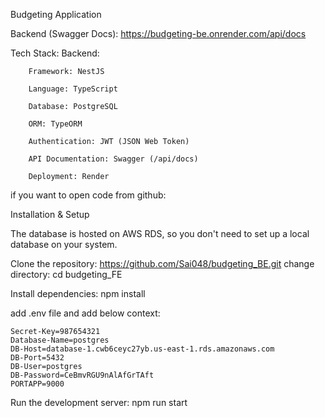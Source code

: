 Budgeting Application

Backend (Swagger Docs): https://budgeting-be.onrender.com/api/docs

Tech Stack:
Backend:

        Framework: NestJS

        Language: TypeScript

        Database: PostgreSQL

        ORM: TypeORM

        Authentication: JWT (JSON Web Token)

        API Documentation: Swagger (/api/docs)

        Deployment: Render

if you want to open code from github:

Installation & Setup

The database is hosted on AWS RDS, so you don't need to set up a local database on your system.


Clone the repository: https://github.com/Sai048/budgeting_BE.git
change directory: cd budgeting_FE

Install dependencies: npm install

add .env file and add below context:

    Secret-Key=987654321
    Database-Name=postgres
    DB-Host=database-1.cwb6ceyc27yb.us-east-1.rds.amazonaws.com
    DB-Port=5432
    DB-User=postgres
    DB-Password=CeBmvRGU9nAlAfGrTAft
    PORTAPP=9000

Run the development server: npm run start




